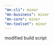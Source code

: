 ```yaml
---
"mn-cli": minor
"mn-business": minor
"mn-core": minor
"mn-toolset": minor
---
```


modified build script
